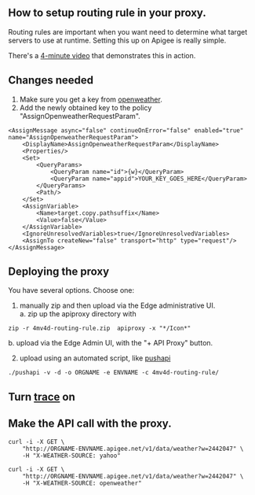 ## How to setup routing rule in your proxy.

Routing rules are important when you want need to determine what target servers to use at runtime. Setting this up on Apigee is really simple. 

There's a [4-minute video](https://www.youtube.com/watch?v=elnCVKVM9yU) that demonstrates this in action.

## Changes needed
1. Make sure you get a key from [openweather](http://openweathermap.org/appid#get).
2. Add the newly obtained key to the policy "AssignOpenweatherRequestParam". 
```
<AssignMessage async="false" continueOnError="false" enabled="true" name="AssignOpenweatherRequestParam">
    <DisplayName>AssignOpenweatherRequestParam</DisplayName>
    <Properties/>
    <Set>
        <QueryParams>
            <QueryParam name="id">{w}</QueryParam>
            <QueryParam name="appid">YOUR_KEY_GOES_HERE</QueryParam>
        </QueryParams>
        <Path/>
    </Set>
    <AssignVariable>
        <Name>target.copy.pathsuffix</Name>
        <Value>false</Value>
    </AssignVariable>
    <IgnoreUnresolvedVariables>true</IgnoreUnresolvedVariables>
    <AssignTo createNew="false" transport="http" type="request"/>
</AssignMessage>
``` 


## Deploying the proxy

You have several options. Choose one: 

1. manually zip and then upload via the Edge administrative UI.   
  a. zip up the apiproxy directory with  
  ``` 
  zip -r 4mv4d-routing-rule.zip  apiproxy -x "*/Icon*"
  ```
  b. upload via the Edge Admin UI, with the "+ API Proxy" button. 

2. upload using an automated script, like [pushapi](https://github.com/carloseberhardt/apiploy/)  
  ``` 
  ./pushapi -v -d -o ORGNAME -e ENVNAME -c 4mv4d-routing-rule/ 
  ``` 
## Turn [trace](http://docs.apigee.com/api-services/content/using-trace-tool-0) on

## Make the API call with the proxy.
```
curl -i -X GET \ 
	"http://ORGNAME-ENVNAME.apigee.net/v1/data/weather?w=2442047" \
	-H "X-WEATHER-SOURCE: yahoo"
```
```
curl -i -X GET \ 
	"http://ORGNAME-ENVNAME.apigee.net/v1/data/weather?w=2442047" \
	-H "X-WEATHER-SOURCE: openweather"
```


